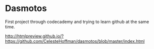 # Dasmotos
First project through codecademy and trying to learn github at the same time. 

http://htmlpreview.github.io/?https://github.com/CelesteHoffman/dasmotos/blob/master/index.html
